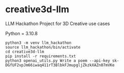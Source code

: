 # creative3d-llm
LLM Hackathon Project for 3D Creative use cases


Python = 3.10.8
```
python3 -m venv llm_hackathon
source llm_hackathon/bin/activate
cd creative3d-llm
pip install -r requirements.txt
python3 openai_utils.py Write a poem --api-key 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
```
